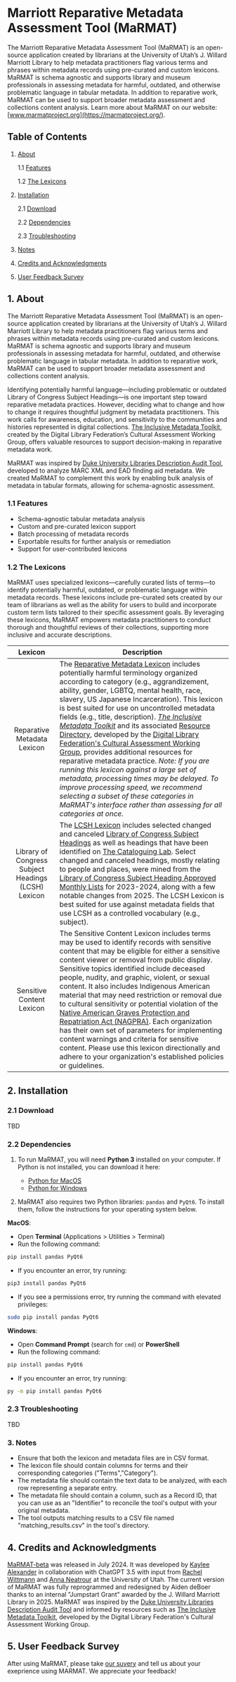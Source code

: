 # Marriott Reparative Metadata Assessment Tool (MaRMAT)
The Marriott Reparative Metadata Assessment Tool (MaRMAT) is an open-source application created by librarians at the University of Utah’s J. Willard Marriott Library to help metadata practitioners flag various terms and phrases within metadata records using pre-curated and custom lexicons. MaRMAT is schema agnostic and supports library and museum professionals in assessing metadata for harmful, outdated, and otherwise problematic language in tabular metadata. In addition to reparative work, MaRMAT can be used to support broader metadata assessment and collections content analysis. Learn more about MaRMAT on our website: [www.marmatproject.org](https://marmatproject.org/).

## **Table of Contents**
1. [About](#1-about)

   1.1 [Features](#11-features)
   
   1.2 [The Lexicons](#12-the-lexicons)

2. [Installation](#2-installation)

   2.1 [Download](#21-download)

   2.2 [Dependencies](#22-dependencies)

   2.3 [Troubleshooting](#23-troubleshooting)

3. [Notes](#3-notes)
4. [Credits and Acknowledgments](#4-credits-and-acknowledgments)
5. [User Feedback Survey](#5-user-feedback-survey)

## 1. About
The Marriott Reparative Metadata Assessment Tool (MaRMAT) is an open-source application created by librarians at the University of Utah’s J. Willard Marriott Library to help metadata practitioners flag various terms and phrases within metadata records using pre-curated and custom lexicons. MaRMAT is schema agnostic and supports library and museum professionals in assessing metadata for harmful, outdated, and otherwise problematic language in tabular metadata. In addition to reparative work, MaRMAT can be used to support broader metadata assessment and collections content analysis.

Identifying potentially harmful language—including problematic or outdated Library of Congress Subject Headings—is one important step toward reparative metadata practices. However, deciding what to change and how to change it requires thoughtful judgment by metadata practitioners. This work calls for awareness, education, and sensitivity to the communities and histories represented in digital collections. [The Inclusive Metadata Toolkit](https://osf.io/yf96h), created by the Digital Library Federation’s Cultural Assessment Working Group, offers valuable resources to support decision-making in reparative metadata work. 

MaRMAT was inspired by [Duke University Libraries Description Audit Tool](https://github.com/duke-libraries/description-audit/tree/main), developed to analyze MARC XML and EAD finding aid metadata. We created MaRMAT to complement this work by enabling bulk analysis of metadata in tabular formats, allowing for schema-agnostic assessment.

### 1.1 Features
- Schema-agnostic tabular metadata analysis
- Custom and pre-curated lexicon support
- Batch processing of metadata records
- Exportable results for further analysis or remediation
- Support for user-contributed lexicons

### 1.2 The Lexicons
MaRMAT uses specialized lexicons—carefully curated lists of terms—to identify potentially harmful, outdated, or problematic language within metadata records. These lexicons include pre-curated sets created by our team of librarians as well as the ability for users to build and incorporate custom term lists tailored to their specific assessment goals. By leveraging these lexicons, MaRMAT empowers metadata practitioners to conduct thorough and thoughtful reviews of their collections, supporting more inclusive and accurate descriptions.

| Lexicon      | Description |
| :----------:| ---------- |
| Reparative Metadata Lexicon​   | The [Reparative Metadata Lexicon](TBD) includes potentially harmful terminology organized according to category (e.g., aggrandizement, ability, gender, LGBTQ, mental health, race, slavery, US Japanese Incarceration). This lexicon is best suited for use on uncontrolled metadata fields (e.g., title, description). [*The Inclusive Metadata Toolkit*](https://osf.io/yf96h) and its associated [Resource Directory](https://docs.google.com/spreadsheets/d/1pdyZz6t2TFj9sHamWSSPxcf7lFkfyV_Zb7_ygC8AbHc/edit?gid=0#gid=0), developed by the [Digital Library Federation's Cultural Assessment Working Group](https://wiki.diglib.org/Assessment:Cultural_Assessment), provides additional resources for reparative metadata practice. *Note: If you are running this lexicon against a large set of metadata, processing times may be delayed. To improve processing speed, we recommend selecting a subset of these categories in MaRMAT's interface rather than assessing for all categories at once.*  |
| Library of Congress Subject Headings (LCSH) Lexicon​   | The [LCSH Lexicon](TBD) includes selected changed and canceled [Library of Congress Subject Headings](https://id.loc.gov/) as well as headings that have been identified on [The Cataloguing Lab](https://cataloginglab.org/problem-lcsh/). Select changed and canceled headings, mostly relating to people and places, were mined from the [Library of Congress Subject Heading Approved Monthly Lists](https://classweb.org/approved-subjects/) for 2023-2024, along with a few notable changes from 2025. The LCSH Lexicon is best suited for use against metadata fields that use LCSH as a controlled vocabulary (e.g., subject). |
|Sensitive Content Lexicon​   | The Sensitive Content Lexicon includes terms may be used to identify records with sensitive content that may be eligible for either a sensitive content viewer or removal from public display. Sensitive topics identified include deceased people, nudity, and graphic, violent, or sexual content. It also includes Indigenous American material that may need restriction or removal due to cultural sensitivity or potential violation of the [Native American Graves Protection and Repatriation Act (NAGPRA)](https://www.bia.gov/service/nagpra). Each organization has their own set of parameters for implementing content warnings and criteria for sensitive content. Please use this lexicon directionally and adhere to your organization's established policies or guidelines. |

## 2. Installation

### 2.1 Download 

TBD

### 2.2 Dependencies

1. To run MaRMAT, you will need **Python 3** installed on your computer. If Python is not installed, you can download it here:
   - [Python for MacOS](https://www.python.org/downloads/mac-osx/)
   - [Python for Windows](https://www.python.org/downloads/windows/)

2. MaRMAT also requires two Python libraries: `pandas` and `PyQt6`. To install them, follow the instructions for your operating system below.

**MacOS**: 
- Open **Terminal** (Applications > Utilities > Terminal)  
- Run the following command:
  
```bash
pip install pandas PyQt6
```

- If you encounter an error, try running:

```bash
pip3 install pandas PyQt6
```

- If you see a permissions error, try running the command with elevated privileges:

```bash
sudo pip install pandas PyQt6
```
  
**Windows**: 
- Open **Command Prompt** (search for `cmd`) or **PowerShell**
- Run the following command: 
  
```bash
pip install pandas PyQt6
```

- If you encounter an error, try running: 
  
```bash
py -m pip install pandas PyQt6
```

### 2.3 Troubleshooting 

TBD

### 3. Notes
- Ensure that both the lexicon and metadata files are in CSV format.
- The lexicon file should contain columns for terms and their corresponding categories ("Terms","Category").
- The metadata file should contain the text data to be analyzed, with each row representing a separate entry.
- The metadata file should contain a column, such as a Record ID, that you can use as an "Identifier" to reconcile the tool's output with your original metadata. 
- The tool outputs matching results to a CSV file named "matching_results.csv" in the tool's directory.

## 4. Credits and Acknowledgments
[MaRMAT-beta](https://github.com/marriott-library/MaRMAT-Beta) was released in July 2024. It was developed by [Kaylee Alexander](https://github.com/kayleealexander) in collaboration with ChatGPT 3.5 with input from [Rachel Wittmann](https://github.com/RachelJaneWittmann) and [Anna Neatrour](https://github.com/aneatrour) at the University of Utah. The current version of MaRMAT was fully reprogrammed and redesigned by Aiden deBoer thanks to an internal "Jumpstart Grant" awarded by the J. Willard Marriott Library in 2025. MaRMAT was inspired by the [Duke University Libraries Description Audit Tool](https://github.com/duke-libraries/description-audit/tree/main) and informed by resources such as [The Inclusive Metadata Toolkit](https://osf.io/yf96h), developed by the Digital Library Federation's Cultural Assessment Working Group.

## 5. User Feedback Survey
After using MaRMAT, please take [our suvery](TBD) and tell us about your exeprience using MARMAT. We appreciate your feedback!
